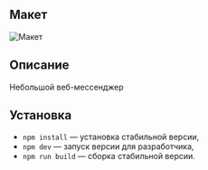 ## Макет

![Макет](https://www.figma.com/file/Z9cetdfCoJK77GbpdNH2Xl/Messenger-Design?node-id=0%3A1&t=gpykTQf0rEBVWgfm-1)

## Описание

Небольшой веб-мессенджер

## Установка

- `npm install` — установка стабильной версии,
- `npm dev` — запуск версии для разработчика,
- `npm run build` — сборка стабильной версии.
